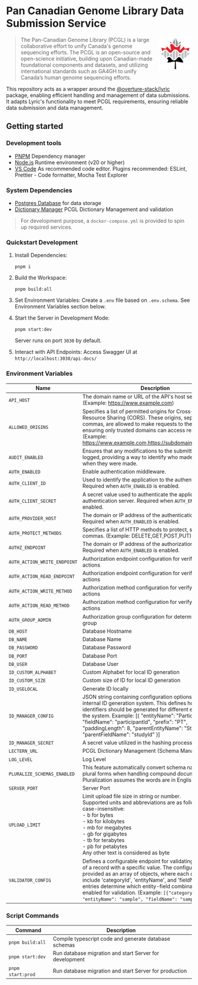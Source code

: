 # Pan Canadian Genome Library Data Submission Service

<img src="./docs/img/pcgl-logo.png" height="90" align="right" />

> The Pan-Canadian Genome Library (PCGL) is a large collaborative effort to unify Canada's genome sequencing efforts. The PCGL is an open-source and open-science initiative, building upon Canadian-made foundational components and datasets, and utilizing international standards such as GA4GH to unify Canada’s human genome sequencing efforts.

This repository acts as a wrapper around the [@overture-stack/lyric](https://github.com/overture-stack/lyric) package, enabling efficient handling and management of data submissions. It adapts Lyric's functionality to meet PCGL requirements, ensuring reliable data submission and data management.

## Getting started

### Development tools

- [PNPM](https://pnpm.io/) Dependency manager
- [Node.js](https://nodejs.org/en) Runtime environment (v20 or higher)
- [VS Code](https://code.visualstudio.com/) As recommended code editor. Plugins recommended: ESLint, Prettier - Code formatter, Mocha Test Explorer

### System Dependencies

- [Postgres Database](https://www.postgresql.org/) for data storage
- [Dictionary Manager](https://github.com/Pan-Canadian-Genome-Library/dictionary-manager) PCGL Dictionary Management and validation

> For development purpose, a `docker-compose.yml` is provided to spin up required services.

### Quickstart Development

1. Install Dependencies:

   ```
   pnpm i
   ```

2. Build the Workspace:

   ```
   pnpm build:all
   ```

3. Set Environment Variables:
   Create a `.env` file based on `.env.schema`. See Environment Variables section below.

4. Start the Server in Development Mode:

   ```
   pnpm start:dev
   ```

   Server runs on port `3030` by default.

5. Interact with API Endpoints:
   Access Swagger UI at `http://localhost:3030/api-docs/`

### Environment Variables

| Name                         | Description                                                                                                                                                                                                                                                                                                                                                                                                 | Default                                |
| ---------------------------- | ----------------------------------------------------------------------------------------------------------------------------------------------------------------------------------------------------------------------------------------------------------------------------------------------------------------------------------------------------------------------------------------------------------- | -------------------------------------- |
| `API_HOST`                   | The domain name or URL of the API's host server. (Example: https://www.example.com)                                                                                                                                                                                                                                                                                                                         |                                        |
| `ALLOWED_ORIGINS`            | Specifies a list of permitted origins for Cross-Origin Resource Sharing (CORS). These origins, separated by commas, are allowed to make requests to the server, ensuring only trusted domains can access resources. (Example: https://www.example.com,https://subdomain.example.com)                                                                                                                        |                                        |
| `AUDIT_ENABLED`              | Ensures that any modifications to the submitted data are logged, providing a way to identify who made changes and when they were made.                                                                                                                                                                                                                                                                      | true                                   |
| `AUTH_ENABLED`               | Enable authentication middleware.                                                                                                                                                                                                                                                                                                                                                                           | false                                  |
| `AUTH_CLIENT_ID`             | Used to identify the application to the authentication server. Required when `AUTH_ENABLED` is enabled.                                                                                                                                                                                                                                                                                                     |                                        |
| `AUTH_CLIENT_SECRET`         | A secret value used to authenticate the application with the authentication server. Required when `AUTH_ENABLED` is enabled.                                                                                                                                                                                                                                                                                |                                        |
| `AUTH_PROVIDER_HOST`         | The domain or IP address of the authentication server. Required when `AUTH_ENABLED` is enabled.                                                                                                                                                                                                                                                                                                             |                                        |
| `AUTH_PROTECT_METHODS`       | Specifies a list of HTTP methods to protect, separated by commas. (Example: DELETE,GET,POST,PUT).                                                                                                                                                                                                                                                                                                           | 'DELETE,GET,POST,PUT'                  |
| `AUTHZ_ENDPOINT`             | The domain or IP address of the authorization server. Required when `AUTH_ENABLED` is enabled.                                                                                                                                                                                                                                                                                                              |                                        |
| `AUTH_ACTION_WRITE_ENDPOINT` | Authorization endpoint configuration for verifying write actions                                                                                                                                                                                                                                                                                                                                            |                                        |
| `AUTH_ACTION_READ_ENDPOINT`  | Authorization endpoint configuration for verifying read actions                                                                                                                                                                                                                                                                                                                                             |                                        |
| `AUTH_ACTION_WRITE_METHOD`   | Authorization method configuration for verifying write actions                                                                                                                                                                                                                                                                                                                                              |                                        |
| `AUTH_ACTION_READ_METHOD`    | Authorization method configuration for verifying read actions                                                                                                                                                                                                                                                                                                                                               |                                        |
| `AUTH_GROUP_ADMIN`           | Authorization group configuration for determining admin group                                                                                                                                                                                                                                                                                                                                               |                                        |
| `DB_HOST`                    | Database Hostname                                                                                                                                                                                                                                                                                                                                                                                           |                                        |
| `DB_NAME`                    | Database Name                                                                                                                                                                                                                                                                                                                                                                                               |                                        |
| `DB_PASSWORD`                | Database Password                                                                                                                                                                                                                                                                                                                                                                                           |                                        |
| `DB_PORT`                    | Database Port                                                                                                                                                                                                                                                                                                                                                                                               |                                        |
| `DB_USER`                    | Database User                                                                                                                                                                                                                                                                                                                                                                                               |                                        |
| `ID_CUSTOM_ALPHABET`         | Custom Alphabet for local ID generation                                                                                                                                                                                                                                                                                                                                                                     | '0123456789ABCDEFGHIJKLMNOPQRSTUVWXYZ' |
| `ID_CUSTOM_SIZE`             | Custom size of ID for local ID generation                                                                                                                                                                                                                                                                                                                                                                   | 21                                     |
| `ID_USELOCAL`                | Generate ID locally                                                                                                                                                                                                                                                                                                                                                                                         | true                                   |
| `ID_MANAGER_CONFIG`          | JSON string containing configuration options for the internal ID generation system. This defines how unique identifiers should be generated for different entities within the system. Example: [{ "entityName": "Participant", "fieldName": "participantId", "prefix": "PT", "paddingLength": 8, "parentEntityName": "Study", "parentFieldName": "studyId" }]                                               |                                        |
| `ID_MANAGER_SECRET`          | A secret value utilized in the hashing process as a salt                                                                                                                                                                                                                                                                                                                                                    |                                        |
| `LECTERN_URL`                | PCGL Dictionary Management (Schema Management) URL                                                                                                                                                                                                                                                                                                                                                          |                                        |
| `LOG_LEVEL`                  | Log Level                                                                                                                                                                                                                                                                                                                                                                                                   | 'info'                                 |
| `PLURALIZE_SCHEMAS_ENABLED`  | This feature automatically convert schema names to their plural forms when handling compound documents. Pluralization assumes the words are in English                                                                                                                                                                                                                                                      | true                                   |
| `SERVER_PORT`                | Server Port                                                                                                                                                                                                                                                                                                                                                                                                 | 3030                                   |
| `UPLOAD_LIMIT`               | Limit upload file size in string or number. <br>Supported units and abbreviations are as follows and are case-insensitive: <br> - b for bytes<br> - kb for kilobytes<br>- mb for megabytes<br>- gb for gigabytes<br>- tb for terabytes<br>- pb for petabytes<br>Any other text is considered as byte                                                                                                        | '10mb'                                 |
| `VALIDATOR_CONFIG`           | Defines a configurable endpoint for validating the existence of a record with a specific value. The configuration is provided as an array of objects, where each object must include 'categoryId', 'entityName', and 'fieldName'. These entries determine which entity-field combinations are enabled for validation. (Example: `[{"categoryId": "1", "entityName": "sample", "fieldName": "sample_id" }]`) |                                        |

### Script Commands

| Command           | Description                                             |
| ----------------- | ------------------------------------------------------- |
| `pnpm build:all`  | Compile typescript code and generate database schemas   |
| `pnpm start:dev`  | Run database migration and start Server for development |
| `pnpm start:prod` | Run database migration and start Server for production  |
